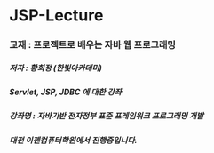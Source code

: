 # JSP-Lecture
### 교재 : 프로젝트로 배우는 자바 웹 프로그래밍
##### 저자 : 황희정 (한빛아카데미)
##### Servlet, JSP, JDBC 에 대한 강좌
##### 강좌명 : 자바기반 전자정부 표준 프레임워크 프로그래밍 개발
##### 대전 이젠컴퓨터학원에서 진행중입니다.
